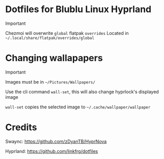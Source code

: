 # Dotfiles for Blublu Linux Hyprland

> [!IMPORTANT]
> Chezmoi will overwrite `global` flatpak `overrides`
> Located in `~/.local/share/flatpak/overrides/global`<br>

# Changing wallapapers

> [!IMPORTANT]
> Images must be in `~/Pictures/Wallpapers/`<br>

Use the cli command `wall-set`, this will also change hyprlock's displayed image

`wall-set` copies the selected image to `~/.cache/wallpaper/wallpaper`

# Credits

Swaync: https://github.com/zDyanTB/HyprNova

Hyprland: https://github.com/linkfrg/dotfiles
